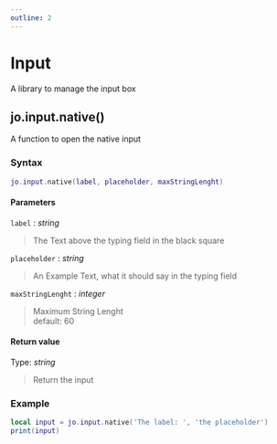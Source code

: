 ```yaml
---
outline: 2
---
```

# Input

A library to manage the input box

## jo.input.native()
A function to open the native input
### Syntax
```lua
jo.input.native(label, placeholder, maxStringLenght)
```
#### Parameters
`label` : *string*
> The Text above the typing field in the black square
  
`placeholder` : *string*
> An Example Text, what it should say in the typing field
  
`maxStringLenght` : *integer* <BadgeOptional />
> Maximum String Lenght  
> default: 60
  
#### Return value
Type: *string*
> Return the input 
  

### Example
```lua
local input = jo.input.native('The label: ', 'the placeholder')
print(input)
```
